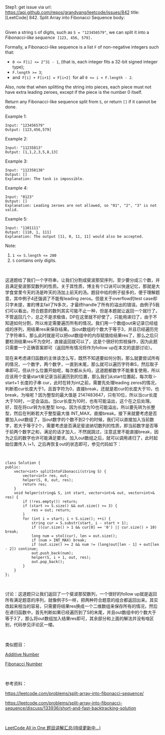 Step1: get issue via url: https://api.github.com/repos/grandyang/leetcode/issues/842 
 title:[LeetCode] 842. Split Array into Fibonacci Sequence 
 body:  
  

Given a string `S` of digits, such as `S = "123456579"`, we can split it into a  _Fibonacci-like sequence_  `[123, 456, 579].`

Formally, a Fibonacci-like sequence is a list `F` of non-negative integers such that:

  * `0 <= F[i] <= 2^31 - 1`, (that is, each integer fits a 32-bit signed integer type);
  * `F.length >= 3`;
  * and` F[i] + F[i+1] = F[i+2] `for all `0 <= i < F.length - 2`.



Also, note that when splitting the string into pieces, each piece must not have extra leading zeroes, except if the piece is the number 0 itself.

Return any Fibonacci-like sequence split from `S`, or return `[]` if it cannot be done.

Example 1:
    
    
    Input: "123456579"
    Output: [123,456,579]
    

Example 2:
    
    
    Input: "11235813"
    Output: [1,1,2,3,5,8,13]
    

Example 3:
    
    
    Input: "112358130"
    Output: []
    Explanation: The task is impossible.
    

Example 4:
    
    
    Input: "0123"
    Output: []
    Explanation: Leading zeroes are not allowed, so "01", "2", "3" is not valid.
    

Example 5:
    
    
    Input: "1101111"
    Output: [110, 1, 111]
    Explanation: The output [11, 0, 11, 11] would also be accepted.
    

Note:

  1. `1 <= S.length <= 200`
  2. `S` contains only digits.



 

这道题给了我们一个字符串，让我们分割成斐波那契序列，至少要分成三个数，并且满足斐波那契数列的性质。关于其性质，博主有个口诀可以快速记忆，那就是大学食堂里今天的汤是昨天的汤加上前天的汤。题目中给的例子挺多的，便于理解题意，其中例子4还强调了不能有leading zeros。但是关于overflow的test case却只字未提，害的博主fail了N多次，才最终handle了所有的溢出的错误。由例子5我们可以看出，符合题意的数列其实可能不止一种，但是本题就让返回一个就行了。不管返回几个，总之不是求极值，DP在这里就不好使了，只能用递归了，由于不知道如何分割，所以肯定需要遍历所有的情况。我们用一个数组out来记录已经组成的序列，用结果res来保存结果。当out数组的个数大于等于3，并且已经遍历完了字符串S，那么此时就是可以把out数组中的内存赋值给结果res了，那么之后只要检测结果res不为空时，直接返回就可以了，这是个很好的剪枝操作，因为此题只需要一个正确答案即可（返回所有情况将作为follow up在本文的底部讨论）。

现在来考虑递归函数的主体该怎么写，既然不知道要如何分割，那么就要尝试所有的情况，一个数字，两个数字，一直到末尾，那么就可以遍历字符串S，然后取子串即可。但从什么位置开始呢，每次都从头吗，这道题都数字不能重复使用，所以应该用个变量start来记录当前遍历到的位置，那么我们从start位置起，每次取 i-start+1 长度的子串 cur，此时在转为int之前，需要先处理leading zeros的情况，判断若cur长度大于1，且首字符为0，直接break，还就是若cur的长度大于10，也break，为啥呢？因为整型的最大值是 2147483647，只有10位，所以当cur长度大于10时，一定会溢出。当cur长度为10时，也有可能溢出，这个在之后处理。好，现在将cur转为长整型 long，因为长度为10也可能溢出，所以要先转为长整型，然后在判断若大于整型最大值 INT_MAX，直接break。接下来就要考虑是否要加入out数组了，当out数字的个数不到2个的时候，我们可以直接加入当前数字，若大于等于2个，需要考虑是否满足斐波纳切数列的性质，即当前数字是否等于前两个数字之和，满足的话才加入，不然就跳过，注意这里不能直接break，因为之后的数字也许可能满足要求。加入out数组之后，就可以调用递归了，此时起始位置传入 i+1，之后再恢复out的状态即可，参见代码如下：

  
    
    
    class Solution {
    public:
        vector<int> splitIntoFibonacci(string S) {
            vector<int> res, out;
            helper(S, 0, out, res);
            return res;
        }
        void helper(string& S, int start, vector<int>& out, vector<int>& res) {
            if (!res.empty()) return;
            if (start >= S.size() && out.size() >= 3) {
                res = out; return;
            }
            for (int i = start; i < S.size(); ++i) {
                string cur = S.substr(start, i - start + 1);
                if ((cur.size() > 1 && cur[0] == '0') || cur.size() > 10) break;
                long num = stol(cur), len = out.size();
                if (num > INT_MAX) break;
                if (out.size() >= 2 && num != (long)out[len - 1] + out[len - 2]) continue;
                out.push_back(num);
                helper(S, i + 1, out, res);
                out.pop_back();
            }
        }
    };

 

讨论：这道题只让我们返回了一个斐波那契数列，一个很好的follow up就是返回所有满足题意的序列，就像例子5一样，把两种符合题意的组合都返回出来。其实改起来相当的容易，只需要将结果res换成一个二维数组来保存所有的情况，然后在递归函数中，首先判断如果已经遍历到了S的末尾，并且out数组中的个数大于等于3了，那么将out数组加入结果res即可，其余部分和上面的解法并没有啥区别，代码参见评论区一楼。

 

类似题目：

[Additive Number](http://www.cnblogs.com/grandyang/p/4974115.html)

[Fibonacci Number](https://www.cnblogs.com/grandyang/p/10306787.html)

 

参考资料：

<https://leetcode.com/problems/split-array-into-fibonacci-sequence/>

<https://leetcode.com/problems/split-array-into-fibonacci-sequence/discuss/133936/short-and-fast-backtracking-solution>

 

[LeetCode All in One 题目讲解汇总(持续更新中...)](http://www.cnblogs.com/grandyang/p/4606334.html)
